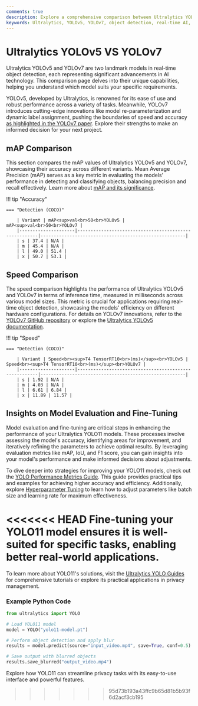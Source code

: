 ```yaml
---
comments: true
description: Explore a comprehensive comparison between Ultralytics YOLOv5 and YOLOv7, highlighting advancements in object detection, real-time AI performance, and edge AI capabilities. Discover how these models excel in computer vision applications with metrics like accuracy, speed, and efficiency.
keywords: Ultralytics, YOLOv5, YOLOv7, object detection, real-time AI, edge AI, computer vision, AI models, performance comparison
---
```


# Ultralytics YOLOv5 VS YOLOv7

Ultralytics YOLOv5 and YOLOv7 are two landmark models in real-time object detection, each representing significant advancements in AI technology. This comparison page delves into their unique capabilities, helping you understand which model suits your specific requirements.

YOLOv5, developed by Ultralytics, is renowned for its ease of use and robust performance across a variety of tasks. Meanwhile, YOLOv7 introduces cutting-edge innovations like model re-parameterization and dynamic label assignment, pushing the boundaries of speed and accuracy [as highlighted in the YOLOv7 paper](https://arxiv.org/pdf/2207.02696). Explore their strengths to make an informed decision for your next project.


## mAP Comparison

This section compares the mAP values of Ultralytics YOLOv5 and YOLOv7, showcasing their accuracy across different variants. Mean Average Precision (mAP) serves as a key metric in evaluating the models' performance in detecting and classifying objects, balancing precision and recall effectively. Learn more about [mAP and its significance](https://www.ultralytics.com/glossary/mean-average-precision-map).


!!! tip "Accuracy"

	=== "Detection (COCO)"

		| Variant | mAP<sup>val<br>50<br>YOLOv5 | mAP<sup>val<br>50<br>YOLOv7 |
		|---------------------|-------------------------------------------------------|-------------------------------------------------------|
		| s | 37.4 | N/A |
		| m | 45.4 | N/A |
		| l | 49.0 | 51.4 |
		| x | 50.7 | 53.1 |
		

## Speed Comparison

The speed comparison highlights the performance of Ultralytics YOLOv5 and YOLOv7 in terms of inference time, measured in milliseconds across various model sizes. This metric is crucial for applications requiring real-time object detection, showcasing the models' efficiency on different hardware configurations. For details on YOLOv7 innovations, refer to the [YOLOv7 GitHub repository](https://github.com/WongKinYiu/yolov7) or explore the [Ultralytics YOLOv5 documentation](https://docs.ultralytics.com/models/yolov5/).


!!! tip "Speed"

	=== "Detection (COCO)"

		| Variant | Speed<br><sup>T4 TensorRT10<br>(ms)</sup><br>YOLOv5 | Speed<br><sup>T4 TensorRT10<br>(ms)</sup><br>YOLOv7 |
		|---------------------|-------------------------------------------------------|-------------------------------------------------------|
		| s | 1.92 | N/A |
		| m | 4.03 | N/A |
		| l | 6.61 | 6.84 |
		| x | 11.89 | 11.57 |

## Insights on Model Evaluation and Fine-Tuning  

Model evaluation and fine-tuning are critical steps in enhancing the performance of your Ultralytics YOLO11 models. These processes involve assessing the model's accuracy, identifying areas for improvement, and iteratively refining the parameters to achieve optimal results. By leveraging evaluation metrics like mAP, IoU, and F1 score, you can gain insights into your model's performance and make informed decisions about adjustments.  

To dive deeper into strategies for improving your YOLO11 models, check out the [YOLO Performance Metrics Guide](https://docs.ultralytics.com/guides/yolo-performance-metrics/). This guide provides practical tips and examples for achieving higher accuracy and efficiency. Additionally, explore [Hyperparameter Tuning](https://docs.ultralytics.com/guides/hyperparameter-tuning/) to learn how to adjust parameters like batch size and learning rate for maximum effectiveness.  

<<<<<<< HEAD
Fine-tuning your YOLO11 model ensures it is well-suited for specific tasks, enabling better real-world applications.
=======
To learn more about YOLO11's solutions, visit the [Ultralytics YOLO Guides](https://docs.ultralytics.com/guides/) for comprehensive tutorials or explore its practical applications in privacy management.

### Example Python Code

```python
from ultralytics import YOLO

# Load YOLO11 model
model = YOLO("yolo11-model.pt")

# Perform object detection and apply blur
results = model.predict(source="input_video.mp4", save=True, conf=0.5)

# Save output with blurred objects
results.save_blurred("output_video.mp4")
```

Explore how YOLO11 can streamline privacy tasks with its easy-to-use interface and powerful features.
>>>>>>> 95d73b193a43ffc9b65d81b5b93f6d2acf3cb195
